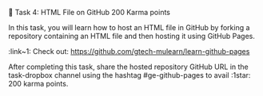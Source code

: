 🔖 Task 4: HTML File on GitHub  200 Karma points
 
 In this task, you will learn how to host an HTML file in GitHub by forking a repository containing an HTML file and then hosting it using GitHub Pages.
 
 :link~1: Check out: https://github.com/gtech-mulearn/learn-github-pages
 
After completing this task, share the hosted repository GitHub URL in the ⁠task-dropbox channel using the hashtag #ge-github-pages to avail :1star: 200 karma points.